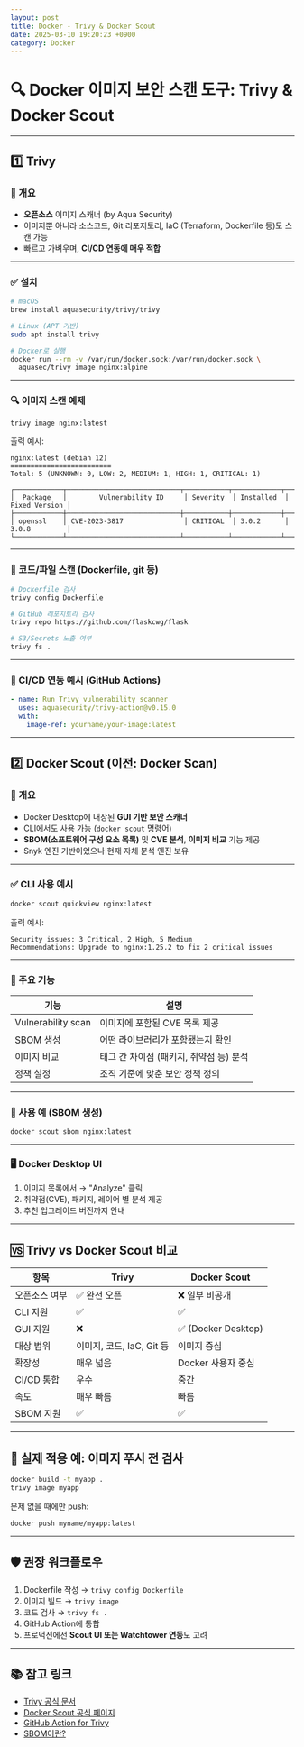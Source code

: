 ```yaml
---
layout: post
title: Docker - Trivy & Docker Scout
date: 2025-03-10 19:20:23 +0900
category: Docker
---
```

# 🔍 Docker 이미지 보안 스캔 도구: Trivy & Docker Scout

---

## 1️⃣ Trivy

### 📌 개요

- **오픈소스** 이미지 스캐너 (by Aqua Security)
- 이미지뿐 아니라 소스코드, Git 리포지토리, IaC (Terraform, Dockerfile 등)도 스캔 가능
- 빠르고 가벼우며, **CI/CD 연동에 매우 적합**

---

### ✅ 설치

```bash
# macOS
brew install aquasecurity/trivy/trivy

# Linux (APT 기반)
sudo apt install trivy

# Docker로 실행
docker run --rm -v /var/run/docker.sock:/var/run/docker.sock \
  aquasec/trivy image nginx:alpine
```

---

### 🔍 이미지 스캔 예제

```bash
trivy image nginx:latest
```

출력 예시:

```
nginx:latest (debian 12)
=========================
Total: 5 (UNKNOWN: 0, LOW: 2, MEDIUM: 1, HIGH: 1, CRITICAL: 1)

┌────────────┬────────────────────────────┬───────────┬────────────┬──────────────┐
│  Package   │        Vulnerability ID     │ Severity  │ Installed  │ Fixed Version │
├────────────┼────────────────────────────┼───────────┼────────────┼──────────────┤
│ openssl    │ CVE-2023-3817               │ CRITICAL  │ 3.0.2      │ 3.0.8         │
└────────────┴────────────────────────────┴───────────┴────────────┴──────────────┘
```

---

### 🔐 코드/파일 스캔 (Dockerfile, git 등)

```bash
# Dockerfile 검사
trivy config Dockerfile

# GitHub 레포지토리 검사
trivy repo https://github.com/flaskcwg/flask

# S3/Secrets 노출 여부
trivy fs .
```

---

### 🔁 CI/CD 연동 예시 (GitHub Actions)

```yaml
- name: Run Trivy vulnerability scanner
  uses: aquasecurity/trivy-action@v0.15.0
  with:
    image-ref: yourname/your-image:latest
```

---

## 2️⃣ Docker Scout (이전: Docker Scan)

### 📌 개요

- Docker Desktop에 내장된 **GUI 기반 보안 스캐너**
- CLI에서도 사용 가능 (`docker scout` 명령어)
- **SBOM(소프트웨어 구성 요소 목록)** 및 **CVE 분석**, **이미지 비교** 기능 제공
- Snyk 엔진 기반이었으나 현재 자체 분석 엔진 보유

---

### ✅ CLI 사용 예시

```bash
docker scout quickview nginx:latest
```

출력 예시:

```
Security issues: 3 Critical, 2 High, 5 Medium
Recommendations: Upgrade to nginx:1.25.2 to fix 2 critical issues
```

---

### 🔎 주요 기능

| 기능 | 설명 |
|------|------|
| Vulnerability scan | 이미지에 포함된 CVE 목록 제공 |
| SBOM 생성 | 어떤 라이브러리가 포함됐는지 확인 |
| 이미지 비교 | 태그 간 차이점 (패키지, 취약점 등) 분석 |
| 정책 설정 | 조직 기준에 맞춘 보안 정책 정의 |

---

### 🧰 사용 예 (SBOM 생성)

```bash
docker scout sbom nginx:latest
```

---

### 🖥️ Docker Desktop UI

1. 이미지 목록에서 → "Analyze" 클릭
2. 취약점(CVE), 패키지, 레이어 별 분석 제공
3. 추천 업그레이드 버전까지 안내

---

## 🆚 Trivy vs Docker Scout 비교

| 항목 | Trivy | Docker Scout |
|------|-------|---------------|
| 오픈소스 여부 | ✅ 완전 오픈 | ❌ 일부 비공개 |
| CLI 지원 | ✅ | ✅ |
| GUI 지원 | ❌ | ✅ (Docker Desktop) |
| 대상 범위 | 이미지, 코드, IaC, Git 등 | 이미지 중심 |
| 확장성 | 매우 넓음 | Docker 사용자 중심 |
| CI/CD 통합 | 우수 | 중간 |
| 속도 | 매우 빠름 | 빠름 |
| SBOM 지원 | ✅ | ✅ |

---

## 🧪 실제 적용 예: 이미지 푸시 전 검사

```bash
docker build -t myapp .
trivy image myapp
```

문제 없을 때에만 push:

```bash
docker push myname/myapp:latest
```

---

## 🛡️ 권장 워크플로우

1. Dockerfile 작성 → `trivy config Dockerfile`
2. 이미지 빌드 → `trivy image`
3. 코드 검사 → `trivy fs .`
4. GitHub Action에 통합
5. 프로덕션에선 **Scout UI 또는 Watchtower 연동**도 고려

---

## 📚 참고 링크

- [Trivy 공식 문서](https://aquasecurity.github.io/trivy/)
- [Docker Scout 공식 페이지](https://docs.docker.com/scout/)
- [GitHub Action for Trivy](https://github.com/aquasecurity/trivy-action)
- [SBOM이란?](https://cyclonedx.org/docs/about/)

